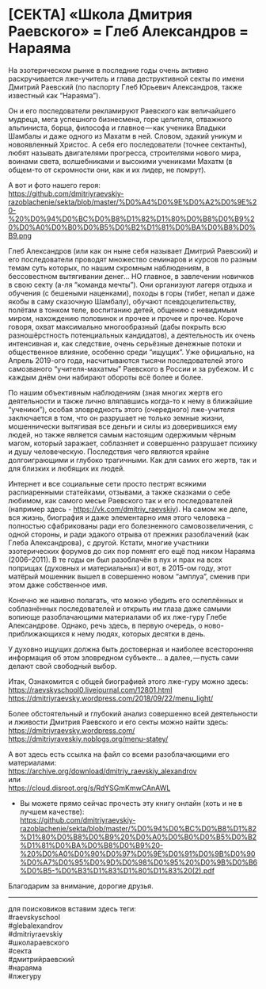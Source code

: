 # [СЕКТА] «Школа Дмитрия Раевского» = Глеб Александров = Нараяма

На эзотерическом рынке в последние годы очень активно раскручивается лже-учитель и глава деструктивной секты по имени Дмитрий Раевский (по паспорту Глеб Юрьевич Александров, также известный как “Нараяма”).

Он и его последователи рекламируют Раевского как величайшего мудреца, мега успешного бизнесмена, горе целителя, отважного альпиниста, борца, философа и главное — как ученика Владыки Шамбалы и даже одного из Махатм в ней. Словом, эдакий уникум и новоявленный Христос. А себя его последователи (точнее сектанты), любят называть двигателями прогресса, строителями нового мира, воинами света, волшебниками и высокими учениками Махатм (в общем-то от скромности они, как и их лидер, не помрут).

А вот и фото нашего героя:     
https://github.com/dmitriyraevskiy-razoblachenie/sekta/blob/master/%D0%A4%D0%9E%D0%A2%D0%9E%20-%20%D0%94%D0%BC%D0%B8%D1%82%D1%80%D0%B8%D0%B9%20%D0%A0%D0%B0%D0%B5%D0%B2%D1%81%D0%BA%D0%B8%D0%B9.png

Глеб Александров (или как он ныне себя называет Дмитрий Раевский) и его последователи проводят множество семинаров и курсов по разным темам суть которых, по нашим скромным наблюдениям, в бессовестном вытягивании денег… НО главное, в завлечении новичков в свою секту (а-ля “команда мечты”). Они организуют лагеря отдыха и обучения (с бешеными наценками), походы в горы (тибет, непал и даже якобы в саму сказочную Шамбалу), обучают псевдоцелительству, полётам в тонком теле, воспитанию детей, общению с невидимым миром, нахождению половинок и прочее и прочее и прочее. Короче говоря, охват максимально многообразный (дабы покрыть всю разношёрстность потенциальных кандидатов), а деятельность их очень интенсивная и, как следствие, очень серьёзные денежные потоки и общественное влияние, особенно среди “ищущих”. Уже официально, на Апрель 2019-ого года, насчитываются тысячи последователей этого самозваного “учителя-махатмы” Раевского в России и за рубежом. И с каждым днём они набирают обороты всё более и более.

По нашим объективным наблюдениям (зная многих жертв его деятельности и также лично вляпавшись когда-то к нему в ближайшие “ученики”), особая зловредность этого (очередного) лже-учителя заключается в том, что он разрушает не только земные жизни, мошеннически вытягивая все деньги и силы из доверившихся ему людей, но также является самым настоящим одержимым чёрным магом, который заражает, соблазняет и совершенно разрушает психику и душу человеческую. Последствия чего являются крайне долгоиграющими и глубоко трагичными. Как для самих его жертв, так и для близких и любящих их людей.

Интернет и все социальные сети просто пестрят всякими распиаренными статейками, отзывами, а также сказками о себе любимом, как самого месье Раевского так и его последователей (например здесь - https://vk.com/dmitriy_raevskiy). 
На самом же деле, вся жизнь, биография и даже элементарно имя этого человека – полностью сфабрикованы ради его болезненного самовозвеличения, с одной стороны, и ради эдакого отрыва от прежних разоблачений (как Глеба Александрова) ,  с другой.
Кстати, многие участники эзотерических форумов до сих пор помнят его ещё под ником Нараяма (2006–2011). В те годы он был разоблачён в пух и прах на всех поприщах (духовных и материальных) и вот, в 2015-ом году, этот матёрый мошенник вышел в совершенно новом “амплуа”, сменив при этом даже собственное имя.

Конечно же наивно полагать, что можно убедить его ослеплённых и соблазнённых последователей и открыть им глаза даже самыми вопиюще разоблачающими материалами об их лже-гуру Глебе Александрове. Однако, речь здесь, в первую очередь, о ново-приближающихся к нему людях, которых десятки в день.

У духовно ищущих должна быть достоверная и наиболее всесторонняя информация об этом зловредном субъекте… а далее, — пусть сами делают свой свободный выбор.

Итак,
Ознакомится с общей биографией этого лже-гуру можно здесь:      
https://raevskyschool0.livejournal.com/12801.html      
https://dmitriyraevsky.wordpress.com/2018/09/22/menu_light/

Более обстоятельный и глубокий анализ совершенно всей деятельности и лживости Дмитрия Раевского и его секты можно найти здесь:     
https://dmitriyraevsky.wordpress.com/     
https://dmitriyraveskiy.noblogs.org/menu-statey/

А вот здесь есть ссылка на файл со всеми разоблачающими его материалами:     
https://archive.org/download/dmitriy_raevskiy_alexandrov      
или     
https://cloud.disroot.org/s/RdYSGmKmwCAnAWL

* Вы можете прямо сейчас прочесть эту книгу онлайн (хоть и не в лучшем качестве):      
https://github.com/dmitriyraevskiy-razoblachenie/sekta/blob/master/%D0%94%D0%BC%D0%B8%D1%82%D1%80%D0%B8%D0%B9%20%D0%A0%D0%B0%D0%B5%D0%B2%D1%81%D0%BA%D0%B8%D0%B9%20-%20%D0%A0%D0%90%D0%97%D0%9E%D0%91%D0%9B%D0%90%D0%A7%D0%95%D0%9D%D0%98%D0%95%20%D0%9B%D0%B6%D0%B5-%D0%B3%D1%83%D1%80%D1%83%20(2).pdf

Благодарим за внимание, дорогие друзья.

______________

для поисковиков вставим здесь теги:     
#raevskyschool  
#glebalexandrov  
#dmitriyraevskiy  
#школараевского  
#секта  
#дмитрийраевский  
#нараяма  
#лжегуру
